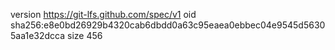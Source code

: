 version https://git-lfs.github.com/spec/v1
oid sha256:e8e0bd26929b4320cab6dbdd0a63c95eaea0ebbec04e9545d56305aa1e32dcca
size 456
